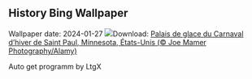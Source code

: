 ## History Bing Wallpaper
Wallpaper date: 2024-01-27
![](https://www.bing.com/th?id=OHR.WinterCarnival_FR-FR5345279239_UHD.jpg&w=1000)Download: [Palais de glace du Carnaval d’hiver de Saint Paul, Minnesota, États-Unis (© Joe Mamer Photography/Alamy)](https://www.bing.com/th?id=OHR.WinterCarnival_FR-FR5345279239_UHD.jpg)

Auto get programm by LtgX
